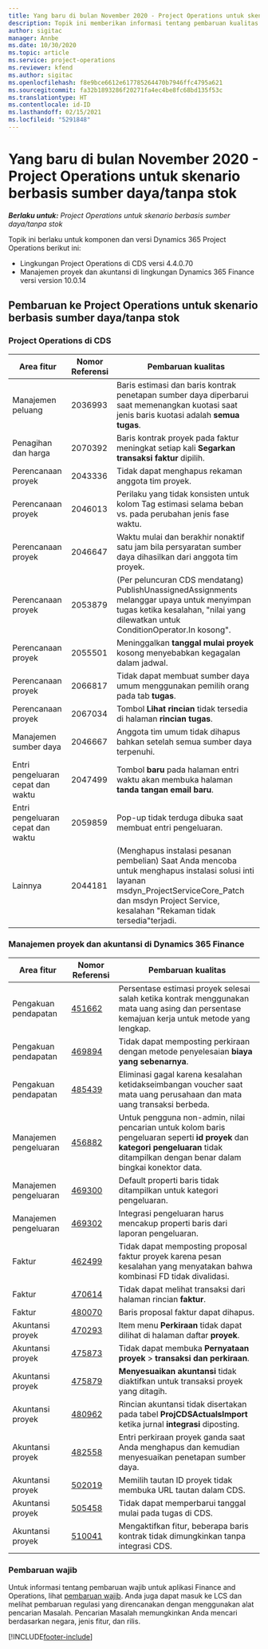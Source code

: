 ```yaml
---
title: Yang baru di bulan November 2020 - Project Operations untuk skenario berbasis sumber daya/tanpa stok
description: Topik ini memberikan informasi tentang pembaruan kualitas yang tersedia pada rilis November 2020 penyebaran Project Operations Lite untuk skenario berbasis sumber daya/non-stok.
author: sigitac
manager: Annbe
ms.date: 10/30/2020
ms.topic: article
ms.service: project-operations
ms.reviewer: kfend
ms.author: sigitac
ms.openlocfilehash: f8e9bce6612e617785264470b7946ffc4795a621
ms.sourcegitcommit: fa32b1893286f20271fa4ec4be8fc68bd135f53c
ms.translationtype: HT
ms.contentlocale: id-ID
ms.lasthandoff: 02/15/2021
ms.locfileid: "5291848"
---
```

# <a name="whats-new-november-2020---project-operations-for-resourcenon-stocked-based-scenarios"></a>Yang baru di bulan November 2020 - Project Operations untuk skenario berbasis sumber daya/tanpa stok

_**Berlaku untuk:** Project Operations untuk skenario berbasis sumber daya/tanpa stok_

Topik ini berlaku untuk komponen dan versi Dynamics 365 Project Operations berikut ini:

- Lingkungan Project Operations di CDS versi 4.4.0.70
- Manajemen proyek dan akuntansi di lingkungan Dynamics 365 Finance versi version 10.0.14

## <a name="updates-to-project-operations-for-resource-non-stocked-based-scenarios"></a>Pembaruan ke Project Operations untuk skenario berbasis sumber daya/tanpa stok

### <a name="project-operations-on-cds"></a>Project Operations di CDS

| Area fitur                 | Nomor Referensi | Pembaruan kualitas                                                                                                                                                                    |
|------------------------------|------------------|-----------------------------------------------------------------------------------------------------------------------------------------------------------------------------------|
|   Manajemen peluang       | 2036993          | Baris estimasi dan baris kontrak penetapan sumber daya diperbarui saat memenangkan kuotasi saat jenis baris kuotasi adalah **semua tugas**.                                                 |
| Penagihan dan harga          | 2070392          | Baris kontrak proyek pada faktur meningkat setiap kali **Segarkan transaksi faktur** dipilih.                                                                         |
| Perencanaan proyek             | 2043336          | Tidak dapat menghapus rekaman anggota tim proyek.                                                                                                                                  |
| Perencanaan proyek             | 2046013          | Perilaku yang tidak konsisten untuk kolom Tag estimasi selama beban vs. pada perubahan jenis fase waktu.                                                                                   |
| Perencanaan proyek             | 2046647          | Waktu mulai dan berakhir nonaktif satu jam bila persyaratan sumber daya dihasilkan dari anggota tim proyek.                                                                      |
| Perencanaan proyek             | 2053879          | (Per peluncuran CDS mendatang) PublishUnassignedAssignments melanggar upaya untuk menyimpan tugas ketika kesalahan, "nilai yang dilewatkan untuk ConditionOperator.In kosong".                       |
| Perencanaan proyek             | 2055501          | Meninggalkan **tanggal mulai proyek** kosong menyebabkan kegagalan dalam jadwal.                                                                                                      |
| Perencanaan proyek             | 2066817          | Tidak dapat membuat sumber daya umum menggunakan pemilih orang pada tab **tugas**.                                                                                                   |
| Perencanaan proyek             | 2067034          | Tombol **Lihat rincian** tidak tersedia di halaman **rincian tugas**.                                                                                                       |
| Manajemen sumber daya          | 2046667          | Anggota tim umum tidak dihapus bahkan setelah semua sumber daya terpenuhi.                                                                                                    |
| Entri pengeluaran cepat dan waktu | 2047499          | Tombol **baru** pada halaman entri waktu akan membuka halaman **tanda tangan email baru**.                                                                                               |
| Entri pengeluaran cepat dan waktu | 2059859          | Pop-up tidak terduga dibuka saat membuat entri pengeluaran.                                                                                                                         |
| Lainnya                        | 2044181          | (Menghapus instalasi pesanan pembelian) Saat Anda mencoba untuk menghapus instalasi solusi inti layanan msdyn_ProjectServiceCore_Patch dan msdyn Project Service, kesalahan "Rekaman tidak tersedia"terjadi.  |

### <a name="project-management-and-accounting-in-dynamics-365-finance"></a>Manajemen proyek dan akuntansi di Dynamics 365 Finance

| Area fitur        | Nomor Referensi | Pembaruan kualitas                                                                                                                                                            |
|---------------------|------------------|---------------------------------------------------------------------------------------------------------------------------------------------------------------------------|
| Pengakuan pendapatan | [451662](https://fix.lcs.dynamics.com/Issue/Details/?bugId=451662)           | Persentase estimasi proyek selesai salah ketika kontrak menggunakan mata uang asing dan persentase kemajuan kerja untuk metode yang lengkap.                     |
| Pengakuan pendapatan | [469894](https://fix.lcs.dynamics.com/Issue/Details/?bugId=469894)           | Tidak dapat memposting perkiraan dengan metode penyelesaian **biaya yang sebenarnya**.                                                                                                    |
| Pengakuan pendapatan | [485439](https://fix.lcs.dynamics.com/Issue/Details/?bugId=485439)           | Eliminasi gagal karena kesalahan ketidakseimbangan voucher saat mata uang perusahaan dan mata uang transaksi berbeda.                                              |
| Manajemen pengeluaran  | [456882](https://fix.lcs.dynamics.com/Issue/Details/?bugId=456822)           | Untuk pengguna non-admin, nilai pencarian untuk kolom baris pengeluaran seperti **id proyek** dan **kategori pengeluaran** tidak ditampilkan dengan benar dalam bingkai konektor data. |
| Manajemen pengeluaran  | [469300](https://fix.lcs.dynamics.com/Issue/Details/?bugId=469300)           | Default properti baris tidak ditampilkan untuk kategori pengeluaran.                                                                                                         |
| Manajemen pengeluaran  | [469302](https://fix.lcs.dynamics.com/Issue/Details/?bugId=469302)           | Integrasi pengeluaran harus mencakup properti baris dari laporan pengeluaran.                                                                                             |
| Faktur           | [462499](https://fix.lcs.dynamics.com/Issue/Details/?bugId=462499)           | Tidak dapat memposting proposal faktur proyek karena pesan kesalahan yang menyatakan bahwa kombinasi FD tidak divalidasi.                                                    |
| Faktur           | [470614](https://fix.lcs.dynamics.com/Issue/Details/?bugId=470614)           | Tidak dapat melihat transaksi dari halaman rincian **faktur**.                                                                                                              |
| Faktur           | [480070](https://fix.lcs.dynamics.com/Issue/Details/?bugId=480070)           | Baris proposal faktur dapat dihapus.                                                                                                                                  |
| Akuntansi proyek  | [470293](https://fix.lcs.dynamics.com/Issue/Details/?bugId=470293)           | Item menu **Perkiraan** tidak dapat dilihat di halaman daftar **proyek**.                                                                                                   |
| Akuntansi proyek  | [475873](https://fix.lcs.dynamics.com/Issue/Details/?bugId=475873)           | Tidak dapat membuka **Pernyataan proyek**   > **transaksi dan perkiraan**.                                                                                                       |
| Akuntansi proyek  | [475879](https://fix.lcs.dynamics.com/Issue/Details/?bugId=475879)           | **Menyesuaikan akuntansi** tidak diaktifkan untuk transaksi proyek yang ditagih.                                                                                                  |
| Akuntansi proyek  | [480962](https://fix.lcs.dynamics.com/Issue/Details/?bugId=480962)           | Rincian akuntansi tidak disertakan pada tabel **ProjCDSActualsImport** ketika jurnal **integrasi**   diposting.                                                  |
| Akuntansi proyek  | [482558](https://fix.lcs.dynamics.com/Issue/Details/?bugId=482558)           | Entri perkiraan proyek ganda saat Anda menghapus dan kemudian menyesuaikan penetapan sumber daya.                                                                            |
| Akuntansi proyek  | [502019](https://fix.lcs.dynamics.com/Issue/Details/?bugId=502019)           | Memilih tautan ID proyek tidak membuka URL tautan dalam CDS.                                                                                                         |
| Akuntansi proyek  | [505458](https://fix.lcs.dynamics.com/Issue/Details/?bugId=505458)           | Tidak dapat memperbarui tanggal mulai pada tugas di CDS.                                                                                                                           |
| Akuntansi proyek  | [510041](https://fix.lcs.dynamics.com/Issue/Details/?bugId=510041)           | Mengaktifkan fitur, beberapa baris kontrak tidak dimungkinkan tanpa integrasi CDS.                                                                                   |

### <a name="regulatory-updates"></a>Pembaruan wajib
Untuk informasi tentang pembaruan wajib untuk aplikasi Finance and Operations, lihat [pembaruan wajib](https://docs.microsoft.com/dynamics365/finance/localizations/regulatory-updates). Anda juga dapat masuk ke LCS dan melihat pembaruan regulasi yang direncanakan dengan menggunakan alat pencarian Masalah. Pencarian Masalah memungkinkan Anda mencari berdasarkan negara, jenis fitur, dan rilis.


[!INCLUDE[footer-include](../includes/footer-banner.md)]